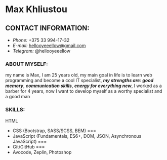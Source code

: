 # Max Khliustou

## **CONTACT INFORMATION:**
* *Phone:* +375 33 994-17-32
* *E-mail:* hellooyeeellow@gmail.com
* *Telegram:* @hellooyeeellow


### **ABOUT MYSELF:**

my name is Max, I am 25 years old, my main goal in life is to learn web programming and become a cool IT specialist, ___my strengths are___: ***good memory***, ***communication skills***, ***energy for everything new***, I worked as a barber for 4 years, now I want to develop myself as a worthy specialist and a good man

### **SKILLS:**

HTML
* CSS (Bootstrap, SASS/SCSS, BEM)
===
* JavaScript (Fundamentals, ES6+, DOM, JSON, Asynchronous JavaScript)
===
* Git/GitHub
===
* Avocode, Zeplin, Photoshop
